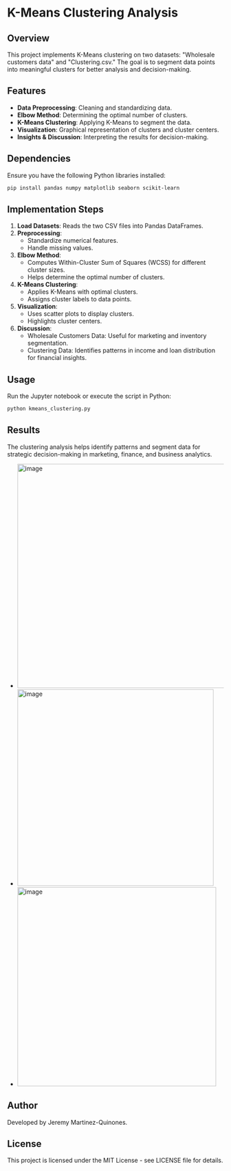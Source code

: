 # K-Means Clustering Analysis

## Overview
This project implements K-Means clustering on two datasets: "Wholesale customers data" and "Clustering.csv." The goal is to segment data points into meaningful clusters for better analysis and decision-making.

## Features
- **Data Preprocessing**: Cleaning and standardizing data.
- **Elbow Method**: Determining the optimal number of clusters.
- **K-Means Clustering**: Applying K-Means to segment the data.
- **Visualization**: Graphical representation of clusters and cluster centers.
- **Insights & Discussion**: Interpreting the results for decision-making.

## Dependencies
Ensure you have the following Python libraries installed:
```bash
pip install pandas numpy matplotlib seaborn scikit-learn
```

## Implementation Steps
1. **Load Datasets**: Reads the two CSV files into Pandas DataFrames.
2. **Preprocessing**:
   - Standardize numerical features.
   - Handle missing values.
3. **Elbow Method**:
   - Computes Within-Cluster Sum of Squares (WCSS) for different cluster sizes.
   - Helps determine the optimal number of clusters.
4. **K-Means Clustering**:
   - Applies K-Means with optimal clusters.
   - Assigns cluster labels to data points.
5. **Visualization**:
   - Uses scatter plots to display clusters.
   - Highlights cluster centers.
6. **Discussion**:
   - Wholesale Customers Data: Useful for marketing and inventory segmentation.
   - Clustering Data: Identifies patterns in income and loan distribution for financial insights.

## Usage
Run the Jupyter notebook or execute the script in Python:
```python
python kmeans_clustering.py
```

## Results
The clustering analysis helps identify patterns and segment data for strategic decision-making in marketing, finance, and business analytics.
- <img width="520" alt="image" src="https://github.com/user-attachments/assets/5faa3204-6ca2-4999-9c40-a22f2d662120" />
- <img width="456" alt="image" src="https://github.com/user-attachments/assets/0301ae81-93cd-4a59-9fd7-c0eb6270c715" />
- <img width="462" alt="image" src="https://github.com/user-attachments/assets/9ceb388f-3d06-421c-87ee-fd9fa3ec609e" />


## Author
Developed by Jeremy Martinez-Quinones.

## License
This project is licensed under the MIT License - see LICENSE file for details.


